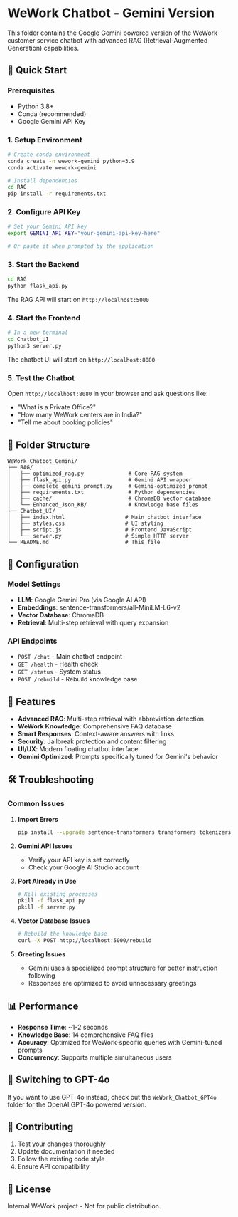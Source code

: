# WeWork Chatbot - Gemini Version

This folder contains the Google Gemini powered version of the WeWork customer service chatbot with advanced RAG (Retrieval-Augmented Generation) capabilities.

## 🚀 Quick Start

### Prerequisites
- Python 3.8+
- Conda (recommended)
- Google Gemini API Key

### 1. Setup Environment
```bash
# Create conda environment
conda create -n wework-gemini python=3.9
conda activate wework-gemini

# Install dependencies
cd RAG
pip install -r requirements.txt
```

### 2. Configure API Key
```bash
# Set your Gemini API key
export GEMINI_API_KEY="your-gemini-api-key-here"

# Or paste it when prompted by the application
```

### 3. Start the Backend
```bash
cd RAG
python flask_api.py
```
The RAG API will start on `http://localhost:5000`

### 4. Start the Frontend
```bash
# In a new terminal
cd Chatbot_UI
python3 server.py
```
The chatbot UI will start on `http://localhost:8080`

### 5. Test the Chatbot
Open `http://localhost:8080` in your browser and ask questions like:
- "What is a Private Office?"
- "How many WeWork centers are in India?"
- "Tell me about booking policies"

## 📁 Folder Structure

```
WeWork_Chatbot_Gemini/
├── RAG/
│   ├── optimized_rag.py              # Core RAG system
│   ├── flask_api.py                  # Gemini API wrapper
│   ├── complete_gemini_prompt.py     # Gemini-optimized prompt
│   ├── requirements.txt              # Python dependencies
│   ├── cache/                        # ChromaDB vector database
│   └── Enhanced_Json_KB/             # Knowledge base files
├── Chatbot_UI/
│   ├── index.html                   # Main chatbot interface
│   ├── styles.css                   # UI styling
│   ├── script.js                    # Frontend JavaScript
│   └── server.py                    # Simple HTTP server
└── README.md                        # This file
```

## 🔧 Configuration

### Model Settings
- **LLM**: Google Gemini Pro (via Google AI API)
- **Embeddings**: sentence-transformers/all-MiniLM-L6-v2
- **Vector Database**: ChromaDB
- **Retrieval**: Multi-step retrieval with query expansion

### API Endpoints
- `POST /chat` - Main chatbot endpoint
- `GET /health` - Health check
- `GET /status` - System status
- `POST /rebuild` - Rebuild knowledge base

## 🎯 Features

- **Advanced RAG**: Multi-step retrieval with abbreviation detection
- **WeWork Knowledge**: Comprehensive FAQ database
- **Smart Responses**: Context-aware answers with links
- **Security**: Jailbreak protection and content filtering
- **UI/UX**: Modern floating chatbot interface
- **Gemini Optimized**: Prompts specifically tuned for Gemini's behavior

## 🛠 Troubleshooting

### Common Issues

1. **Import Errors**
   ```bash
   pip install --upgrade sentence-transformers transformers tokenizers
   ```

2. **Gemini API Issues**
   - Verify your API key is set correctly
   - Check your Google AI Studio account

3. **Port Already in Use**
   ```bash
   # Kill existing processes
   pkill -f flask_api.py
   pkill -f server.py
   ```

4. **Vector Database Issues**
   ```bash
   # Rebuild the knowledge base
   curl -X POST http://localhost:5000/rebuild
   ```

5. **Greeting Issues**
   - Gemini uses a specialized prompt structure for better instruction following
   - Responses are optimized to avoid unnecessary greetings

## 📊 Performance

- **Response Time**: ~1-2 seconds
- **Knowledge Base**: 14 comprehensive FAQ files
- **Accuracy**: Optimized for WeWork-specific queries with Gemini-tuned prompts
- **Concurrency**: Supports multiple simultaneous users

## 🔄 Switching to GPT-4o

If you want to use GPT-4o instead, check out the `WeWork_Chatbot_GPT4o` folder for the OpenAI GPT-4o powered version.

## 🤝 Contributing

1. Test your changes thoroughly
2. Update documentation if needed
3. Follow the existing code style
4. Ensure API compatibility

## 📝 License

Internal WeWork project - Not for public distribution.

